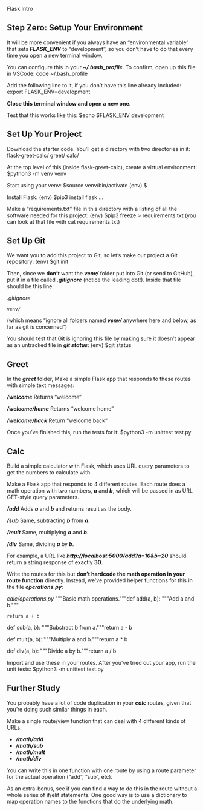 Flask Intro
## **Step Zero: Setup Your Environment**

It will be more convenient if you always have an “environmental variable” that sets ***FLASK_ENV*** to “development”, so you don’t have to do that every time you open a new terminal window.

You can configure this in your ***~/.bash_profile***. To confirm, open up this file in VSCode:
code ~/.bash_profile

Add the following line to it, if you don’t have this line already included:
export FLASK_ENV=development

**Close this terminal window and open a new one.**

Test that this works like this:
$echo $FLASK_ENV
development

## **Set Up Your Project**

Download the starter code. You’ll get a directory with two directories in it:
flask-greet-calc/
  greet/
  calc/

At the top level of this (inside flask-greet-calc), create a virtual environment:
$python3 -m venv venv

Start using your venv:
$source venv/bin/activate
(env) $

Install Flask:
(env) $pip3 install flask
...

Make a “requirements.txt” file in this directory with a listing of all the software needed for this project:
(env) $pip3 freeze > requirements.txt
(you can look at that file with cat requirements.txt)

## **Set Up Git**

We want you to add this project to Git, so let’s make our project a Git repository:
(env) $git init

Then, since we **don’t** want the ***venv/*** folder put into Git (or send to GitHub), put it in a file called ***.gitignore*** (notice the leading dot!). Inside that file should be this line:

*.gitignore*

`venv/`

(which means “ignore all folders named ***venv/*** anywhere here and below, as far as git is concerned”)

You should test that Git is ignoring this file by making sure it doesn’t appear as an untracked file in ***git status***:
(env) $git status

## **Greet**

In the ***greet*** folder, Make a simple Flask app that responds to these routes with simple text messages:

***/welcome***   Returns “welcome”

***/welcome/home***   Returns “welcome home”

***/welcome/back***   Return “welcome back”

Once you’ve finished this, run the tests for it:
$python3 -m unittest test.py

## **Calc**

Build a simple calculator with Flask, which uses URL query parameters to get the numbers to calculate with.

Make a Flask app that responds to 4 different routes. Each route does a math operation with two numbers, ***a*** and ***b***, which will be passed in as URL GET-style query parameters.

***/add***   Adds ***a*** and ***b*** and returns result as the body.

***/sub***   Same, subtracting ***b*** from ***a***.

***/mult***   Same, multiplying ***a*** and ***b***.

***/div***   Same, dividing ***a*** by ***b***.

For example, a URL like ***http://localhost:5000/add?a=10&b=20*** should return a string response of exactly **30**.

Write the routes for this but **don’t hardcode the math operation in your route function** directly. Instead, we’ve provided helper functions for this in the file ***operations.py***:

*calc/operations.py*
"""Basic math operations."""def add(a, b):
    """Add a and b."""
    
    return a + b

def sub(a, b):
    """Substract b from a."""return a - b

def mult(a, b):
    """Multiply a and b."""return a * b

def div(a, b):
    """Divide a by b."""return a / b
    
Import and use these in your routes.
After you’ve tried out your app, run the unit tests:
$python3 -m unittest test.py

## **Further Study**

You probably have a lot of code duplication in your ***calc*** routes, given that you’re doing such similar things in each.

Make a single route/view function that can deal with 4 different kinds of URLs:

- ***/math/add***
- ***/math/sub***
- ***/math/mult***
- ***/math/div***

You can write this in one function with one route by using a route parameter for the actual operation (“add”, “sub”, etc).

As an extra-bonus, see if you can find a way to do this in the route without a whole series of if/elif statements. One good way is to use a dictionary to map operation names to the functions that do the underlying math.
